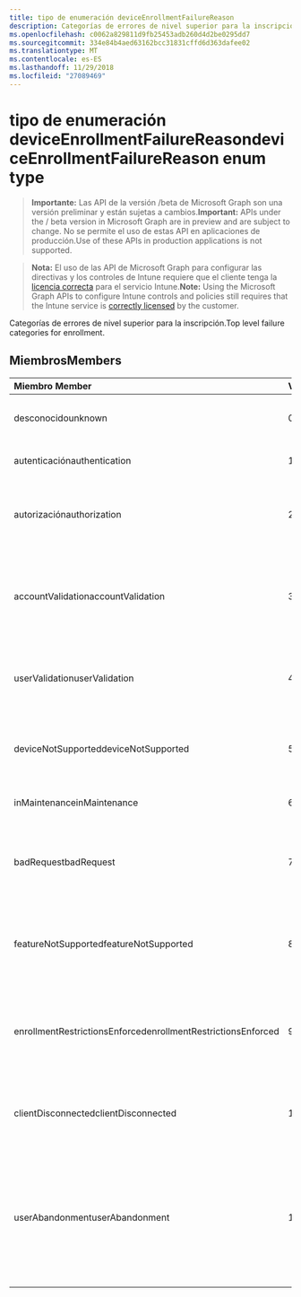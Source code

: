 ```yaml
---
title: tipo de enumeración deviceEnrollmentFailureReason
description: Categorías de errores de nivel superior para la inscripción.
ms.openlocfilehash: c0062a829811d9fb25453adb260d4d2be0295dd7
ms.sourcegitcommit: 334e84b4aed63162bcc31831cffd6d363dafee02
ms.translationtype: MT
ms.contentlocale: es-ES
ms.lasthandoff: 11/29/2018
ms.locfileid: "27089469"
---
```

# <a name="deviceenrollmentfailurereason-enum-type"></a><span data-ttu-id="dff90-103">tipo de enumeración deviceEnrollmentFailureReason</span><span class="sxs-lookup"><span data-stu-id="dff90-103">deviceEnrollmentFailureReason enum type</span></span>

> <span data-ttu-id="dff90-104">**Importante:** Las API de la versión /beta de Microsoft Graph son una versión preliminar y están sujetas a cambios.</span><span class="sxs-lookup"><span data-stu-id="dff90-104">**Important:** APIs under the / beta version in Microsoft Graph are in preview and are subject to change.</span></span> <span data-ttu-id="dff90-105">No se permite el uso de estas API en aplicaciones de producción.</span><span class="sxs-lookup"><span data-stu-id="dff90-105">Use of these APIs in production applications is not supported.</span></span>

> <span data-ttu-id="dff90-106">**Nota:** El uso de las API de Microsoft Graph para configurar las directivas y los controles de Intune requiere que el cliente tenga la [licencia correcta](https://go.microsoft.com/fwlink/?linkid=839381) para el servicio Intune.</span><span class="sxs-lookup"><span data-stu-id="dff90-106">**Note:** Using the Microsoft Graph APIs to configure Intune controls and policies still requires that the Intune service is [correctly licensed](https://go.microsoft.com/fwlink/?linkid=839381) by the customer.</span></span>

<span data-ttu-id="dff90-107">Categorías de errores de nivel superior para la inscripción.</span><span class="sxs-lookup"><span data-stu-id="dff90-107">Top level failure categories for enrollment.</span></span>
## <a name="members"></a><span data-ttu-id="dff90-108">Miembros</span><span class="sxs-lookup"><span data-stu-id="dff90-108">Members</span></span>
|<span data-ttu-id="dff90-109">Miembro	</span><span class="sxs-lookup"><span data-stu-id="dff90-109">Member</span></span>|<span data-ttu-id="dff90-110">Valor</span><span class="sxs-lookup"><span data-stu-id="dff90-110">Value</span></span>|<span data-ttu-id="dff90-111">Descripción</span><span class="sxs-lookup"><span data-stu-id="dff90-111">Description</span></span>|
|:---|:---|:---|
|<span data-ttu-id="dff90-112">desconocido</span><span class="sxs-lookup"><span data-stu-id="dff90-112">unknown</span></span>|<span data-ttu-id="dff90-113">0</span><span class="sxs-lookup"><span data-stu-id="dff90-113">0</span></span>|<span data-ttu-id="dff90-114">Valor predeterminado, el motivo del error es desconocido.</span><span class="sxs-lookup"><span data-stu-id="dff90-114">Default value, failure reason is unknown.</span></span>|
|<span data-ttu-id="dff90-115">autenticación</span><span class="sxs-lookup"><span data-stu-id="dff90-115">authentication</span></span>|<span data-ttu-id="dff90-116">1</span><span class="sxs-lookup"><span data-stu-id="dff90-116">1</span></span>|<span data-ttu-id="dff90-117">Error de autenticación</span><span class="sxs-lookup"><span data-stu-id="dff90-117">Authentication failed</span></span>|
|<span data-ttu-id="dff90-118">autorización</span><span class="sxs-lookup"><span data-stu-id="dff90-118">authorization</span></span>|<span data-ttu-id="dff90-119">2</span><span class="sxs-lookup"><span data-stu-id="dff90-119">2</span></span>|<span data-ttu-id="dff90-120">La llamada se ha autenticado pero no autorizado para inscribirse.</span><span class="sxs-lookup"><span data-stu-id="dff90-120">Call was authenticated, but not authorized to enroll.</span></span>|
|<span data-ttu-id="dff90-121">accountValidation</span><span class="sxs-lookup"><span data-stu-id="dff90-121">accountValidation</span></span>|<span data-ttu-id="dff90-122">3</span><span class="sxs-lookup"><span data-stu-id="dff90-122">3</span></span>|<span data-ttu-id="dff90-123">Error al validar la cuenta para la inscripción.</span><span class="sxs-lookup"><span data-stu-id="dff90-123">Failed to validate the account for enrollment.</span></span> <span data-ttu-id="dff90-124">(Cuenta bloqueada, no se ha habilitado la inscripción)</span><span class="sxs-lookup"><span data-stu-id="dff90-124">(Account blocked, enrollment not enabled)</span></span>|
|<span data-ttu-id="dff90-125">userValidation</span><span class="sxs-lookup"><span data-stu-id="dff90-125">userValidation</span></span>|<span data-ttu-id="dff90-126">4</span><span class="sxs-lookup"><span data-stu-id="dff90-126">4</span></span>|<span data-ttu-id="dff90-127">No se pudo validar el usuario.</span><span class="sxs-lookup"><span data-stu-id="dff90-127">User could not be validated.</span></span> <span data-ttu-id="dff90-128">(Usuario no existe, licencia que faltan)</span><span class="sxs-lookup"><span data-stu-id="dff90-128">(User does not exist, missing license)</span></span>|
|<span data-ttu-id="dff90-129">deviceNotSupported</span><span class="sxs-lookup"><span data-stu-id="dff90-129">deviceNotSupported</span></span>|<span data-ttu-id="dff90-130">5</span><span class="sxs-lookup"><span data-stu-id="dff90-130">5</span></span>|<span data-ttu-id="dff90-131">Dispositivo no es compatible para la administración de dispositivos móviles.</span><span class="sxs-lookup"><span data-stu-id="dff90-131">Device is not supported for mobile device management.</span></span>|
|<span data-ttu-id="dff90-132">inMaintenance</span><span class="sxs-lookup"><span data-stu-id="dff90-132">inMaintenance</span></span>|<span data-ttu-id="dff90-133">6</span><span class="sxs-lookup"><span data-stu-id="dff90-133">6</span></span>|<span data-ttu-id="dff90-134">Cuenta está en mantenimiento.</span><span class="sxs-lookup"><span data-stu-id="dff90-134">Account is in maintenance.</span></span>|
|<span data-ttu-id="dff90-135">badRequest</span><span class="sxs-lookup"><span data-stu-id="dff90-135">badRequest</span></span>|<span data-ttu-id="dff90-136">7</span><span class="sxs-lookup"><span data-stu-id="dff90-136">7</span></span>|<span data-ttu-id="dff90-137">Cliente envió una solicitud que no se entiende/admitidos por el servicio.</span><span class="sxs-lookup"><span data-stu-id="dff90-137">Client sent a request that is not understood/supported by the service.</span></span>|
|<span data-ttu-id="dff90-138">featureNotSupported</span><span class="sxs-lookup"><span data-stu-id="dff90-138">featureNotSupported</span></span>|<span data-ttu-id="dff90-139">8</span><span class="sxs-lookup"><span data-stu-id="dff90-139">8</span></span>|<span data-ttu-id="dff90-140">Utilizado por este inscripción las características no se admiten para esta cuenta.</span><span class="sxs-lookup"><span data-stu-id="dff90-140">Feature(s) used by this enrollment are not supported for this account.</span></span>|
|<span data-ttu-id="dff90-141">enrollmentRestrictionsEnforced</span><span class="sxs-lookup"><span data-stu-id="dff90-141">enrollmentRestrictionsEnforced</span></span>|<span data-ttu-id="dff90-142">9</span><span class="sxs-lookup"><span data-stu-id="dff90-142">9</span></span>|<span data-ttu-id="dff90-143">Restricciones de inscripción configuradas por el administrador bloquean esta inscripción.</span><span class="sxs-lookup"><span data-stu-id="dff90-143">Enrollment restrictions configured by admin blocked this enrollment.</span></span>|
|<span data-ttu-id="dff90-144">clientDisconnected</span><span class="sxs-lookup"><span data-stu-id="dff90-144">clientDisconnected</span></span>|<span data-ttu-id="dff90-145">10</span><span class="sxs-lookup"><span data-stu-id="dff90-145">10</span></span>|<span data-ttu-id="dff90-146">Cliente agotó el tiempo de espera o inscripción se anuló por para el usuario final.</span><span class="sxs-lookup"><span data-stu-id="dff90-146">Client timed out or enrollment was aborted by enduser.</span></span>|
|<span data-ttu-id="dff90-147">userAbandonment</span><span class="sxs-lookup"><span data-stu-id="dff90-147">userAbandonment</span></span>|<span data-ttu-id="dff90-148">11</span><span class="sxs-lookup"><span data-stu-id="dff90-148">11</span></span>|<span data-ttu-id="dff90-149">Se ha cancelado la inscripción por para el usuario final.</span><span class="sxs-lookup"><span data-stu-id="dff90-149">Enrollment was abandoned by enduser.</span></span> <span data-ttu-id="dff90-150">(Para el usuario final inicia la incorporación de redes pero no se pudo completar en forma oportuna)</span><span class="sxs-lookup"><span data-stu-id="dff90-150">(Enduser started onboarding but failed to complete it in timely manner)</span></span>|





